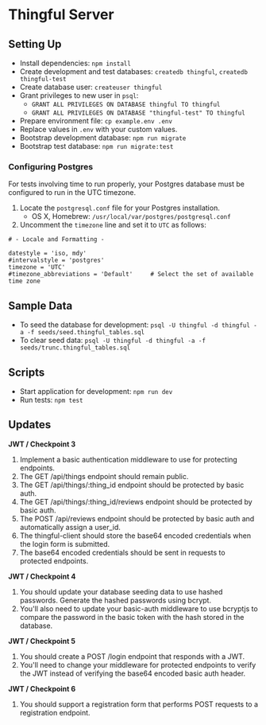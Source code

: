 # Thingful Server

## Setting Up

-   Install dependencies: `npm install`
-   Create development and test databases: `createdb thingful`, `createdb thingful-test`
-   Create database user: `createuser thingful`
-   Grant privileges to new user in `psql`:
    -   `GRANT ALL PRIVILEGES ON DATABASE thingful TO thingful`
    -   `GRANT ALL PRIVILEGES ON DATABASE "thingful-test" TO thingful`
-   Prepare environment file: `cp example.env .env`
-   Replace values in `.env` with your custom values.
-   Bootstrap development database: `npm run migrate`
-   Bootstrap test database: `npm run migrate:test`

### Configuring Postgres

For tests involving time to run properly, your Postgres database must be configured to run in the UTC timezone.

1. Locate the `postgresql.conf` file for your Postgres installation.
    - OS X, Homebrew: `/usr/local/var/postgres/postgresql.conf`
2. Uncomment the `timezone` line and set it to `UTC` as follows:

```
# - Locale and Formatting -

datestyle = 'iso, mdy'
#intervalstyle = 'postgres'
timezone = 'UTC'
#timezone_abbreviations = 'Default'     # Select the set of available time zone
```

## Sample Data

-   To seed the database for development: `psql -U thingful -d thingful -a -f seeds/seed.thingful_tables.sql`
-   To clear seed data: `psql -U thingful -d thingful -a -f seeds/trunc.thingful_tables.sql`

## Scripts

-   Start application for development: `npm run dev`
-   Run tests: `npm test`

## Updates

**JWT / Checkpoint 3**

1. Implement a basic authentication middleware to use for protecting endpoints.
1. The GET /api/things endpoint should remain public.
1. The GET /api/things/:thing_id endpoint should be protected by basic auth.
1. The GET /api/things/:thing_id/reviews endpoint should be protected by basic auth.
1. The POST /api/reviews endpoint should be protected by basic auth and automatically assign a user_id.
1. The thingful-client should store the base64 encoded credentials when the login form is submitted.
1. The base64 encoded credentials should be sent in requests to protected endpoints.

**JWT / Checkpoint 4**

1. You should update your database seeding data to use hashed passwords. Generate the hashed passwords using bcrypt.
1. You'll also need to update your basic-auth middleware to use bcryptjs to compare the password in the basic token with the hash stored in the database.

**JWT / Checkpoint 5**

1. You should create a POST /login endpoint that responds with a JWT.
1. You'll need to change your middleware for protected endpoints to verify the JWT instead of verifying the base64 encoded basic auth header.

**JWT / Checkpoint 6**

1. You should support a registration form that performs POST requests to a registration endpoint.
